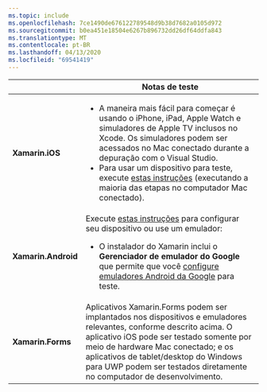 ```yaml
---
ms.topic: include
ms.openlocfilehash: 7ce1490de676122789548d9b38d7682a0105d972
ms.sourcegitcommit: b0ea451e18504e6267b896732dd26df64ddfa843
ms.translationtype: MT
ms.contentlocale: pt-BR
ms.lasthandoff: 04/13/2020
ms.locfileid: "69541419"
---
```

||Notas de teste|
|---|---|
|**Xamarin.iOS**|<ul><li>A maneira mais fácil para começar é usando o iPhone, iPad, Apple Watch e simuladores de Apple TV inclusos no Xcode. Os simuladores podem ser acessados no Mac conectado durante a depuração com o Visual Studio.</li> <li>Para usar um dispositivo para teste, execute <a href="~/ios/get-started/installation/device-provisioning/index.md">estas instruções</a> (executando a maioria das etapas no computador Mac conectado).</li></ul>|
|**Xamarin.Android**|Execute <a href="~/android/get-started/installation/set-up-device-for-development.md">estas instruções</a> para configurar seu dispositivo ou use um emulador: <ul><li>O instalador do Xamarin inclui o **Gerenciador de emulador do Google** que permite que você <a href="~/android/deploy-test/debugging/android-sdk-emulator/index.md">configure emuladores Android da Google</a> para teste.</li></ul>|
|**Xamarin.Forms**|Aplicativos Xamarin.Forms podem ser implantados nos dispositivos e emuladores relevantes, conforme descrito acima. O aplicativo iOS pode ser testado somente por meio de hardware Mac conectado; e os aplicativos de tablet/desktop do Windows para UWP podem ser testados diretamente no computador de desenvolvimento.|
